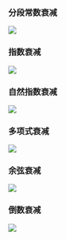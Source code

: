 ### 分段常数衰减
![](https://img-blog.csdn.net/20180420125158231)

### 指数衰减
![](https://img-blog.csdn.net/20180420125908332)

### 自然指数衰减
![](https://img-blog.csdn.net/20180420130129225)

### 多项式衰减
![](https://img-blog.csdn.net/2018042013034866)

### 余弦衰减
![](https://img-blog.csdn.net/20180420130616662)

### 倒数衰减
![](https://img-blog.csdn.net/20180420130757716)